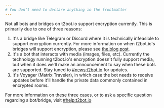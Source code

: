 ```yaml
---
# You don’t need to declare anything in the frontmatter
---
```


Not all bots and bridges on t2bot.io support encryption currently. This is primarily
due to one of three reasons:

1. It's a bridge like Telegram or Discord where it is technically infeasible to
   support encryption currently. For more information on when t2bot.io's bridges
   will support encryption, please see [the blog post](/blog/2020/10/30/enabling-encryption-for-bots/).
2. It's a bot that interacts with media (images, files, etc). Currently the technology
   running t2bot.io's encryption doesn't fully support media, but when it does we'll
   make an announcement to say when these bots are supported. Stay tuned to [#news:t2bot.io](https://matrix.to/#/#news:t2bot.io)
   for updates.
3. It's Voyager (Matrix Traveler), in which case the bot needs to receive updates before
   it'll handle the private data commonly contained in encrypted rooms.

For more information on these three cases, or to ask a specific question regarding a
bot/bridge, visit [#help:t2bot.io](https://matrix.to/#/#help:t2bot.io)

